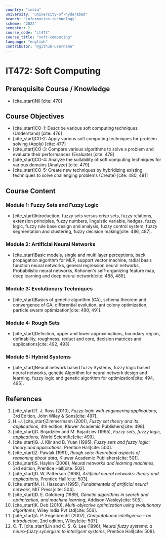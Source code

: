 ```yaml
---
country: "india"
university: "university-of-hyderabad"
branch: "information-technology"
scheme: "2022" 
semester: 2
course_code: "it472" 
course_title: "soft-computing"
language: "english"
contributor: "@github-username"
---
```


# IT472: Soft Computing

## Prerequisite Course / Knowledge
* [cite_start]Nil [cite: 470]

## Course Objectives
* [cite_start]CO-1: Describe various soft computing techniques (Understand) [cite: 476]
* [cite_start]CO-2: Apply various soft computing techniques for problem solving (Apply) [cite: 477]
* [cite_start]CO-3: Compare various algorithms to solve a problem and evaluate their performances (Evaluate) [cite: 478]
* [cite_start]CO-4: Analyze the suitability of soft computing techniques for various domains (Analyze) [cite: 479]
* [cite_start]CO-5: Create new techniques by hybridizing existing techniques to solve challenging problems (Create) [cite: 480, 481]

## Course Content

### Module 1: Fuzzy Sets and Fuzzy Logic
* [cite_start]Introduction, fuzzy sets versus crisp sets, fuzzy relations, extension principles, fuzzy numbers, linguistic variable, hedges, fuzzy logic, fuzzy rule base design and analysis, fuzzy control system, fuzzy segmentation and clustering, fuzzy decision making[cite: 486, 487].

### Module 2: Artificial Neural Networks
* [cite_start]Basic models, single and multi layer perceptions, back propagation algorithm for MLP, support vector machine, radial basis function neural networks, general regression neural networks, Probabilistic neural networks, Kohonen's self-organizing feature map, deep learning and deep neural network[cite: 488, 489].

### Module 3: Evolutionary Techniques
* [cite_start]Basics of genetic algorithm (GA), schema theorem and convergence of GA, differential evolution, ant colony optimization, particle swarm optimization[cite: 490, 491].

### Module 4: Rough Sets
* [cite_start]Definition, upper and lower approximations, boundary region, definability, roughness, reduct and core, decision matrices and applications[cite: 492, 493].

### Module 5: Hybrid Systems
* [cite_start]Neural network based fuzzy Systems, fuzzy logic based neural networks, genetic Algorithm for neural network design and learning, fuzzy logic and genetic algorithm for optimization[cite: 494, 495].

## References
1.  [cite_start]T. J. Ross (2010), *Fuzzy logic with engineering applications*, 3rd Edition, John Wiley & Sons[cite: 497].
2.  H.-J. [cite_start]Zimmermann (2001), *Fuzzy set theory and its applications*, 4th edition, Kluwer Academic Publishers[cite: 498].
3.  [cite_start]G. Bojadziev and M. Bojadziev (1995), *Fuzzy sets, fuzzy logic, applications*, World Scientific[cite: 499].
4.  [cite_start]G. J. Klir and B. Yuan (1995), *Fuzzy sets and fuzzy logic: theory and applications*, Prentice Hall[cite: 500].
5.  [cite_start]Z. Pawlak (1991), *Rough sets: theoretical aspects of reasoning about data*, Kluwer Academic Publishers[cite: 501].
6.  [cite_start]S. Haykin (2008), *Neural networks and learning machines*, 3rd edition, Prentice Hall[cite: 502].
7.  [cite_start]D. W. Patterson (1998), *Artificial neural networks: theory and applications*, Prentice Hall[cite: 503].
8.  [cite_start]M. H. Hassoun (1995), *Fundamentals of artificial neural network*, MIT Press[cite: 504].
9.  [cite_start]D. E. Goldberg (1989), *Genetic algorithms in search and optimization, and machine learning*, Addison-Wesley[cite: 505].
10. [cite_start]K. Deb (2010), *Multi-objective optimization using evolutionary algorithms*, Wiley India Pvt Ltd[cite: 506].
11. [cite_start]A. P. Engelbrecht (2007), *Computational intelligence - an introduction*, 2nd edition, Wiley[cite: 507].
12. C.-T. [cite_start]Lin and C. S. G. Lee (1996), *Neural fuzzy systems: a neuro-fuzzy synergism to intelligent systems*, Prentice Hall[cite: 508].